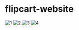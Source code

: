 # flipcart-website
![1](https://github.com/Ravishankaradhikari/flipcart-website/assets/114094359/8836cda4-f300-4d76-ab87-5718dd64c6bf)
![2](https://github.com/Ravishankaradhikari/flipcart-website/assets/114094359/d6bbb7bc-87c2-445c-b013-4504fd615a21)
![3](https://github.com/Ravishankaradhikari/flipcart-website/assets/114094359/76dde6fa-95e9-4e09-ad7c-56a39bfd0e3d)
![4](https://github.com/Ravishankaradhikari/flipcart-website/assets/114094359/d182667b-8ad5-4014-8e5f-633404ee351b)



